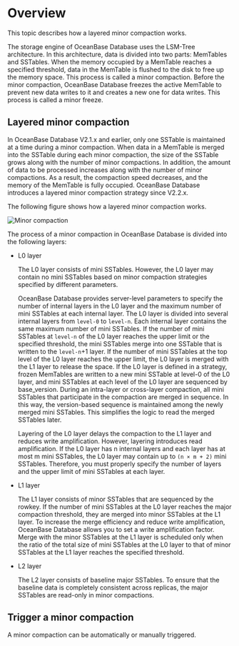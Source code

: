 # Overview

This topic describes how a layered minor compaction works.

The storage engine of OceanBase Database uses the LSM-Tree architecture. In this architecture, data is divided into two parts: MemTables and SSTables. When the memory occupied by a MemTable reaches a specified threshold, data in the MemTable is flushed to the disk to free up the memory space. This process is called a minor compaction. Before the minor compaction, OceanBase Database freezes the active MemTable to prevent new data writes to it and creates a new one for data writes. This process is called a minor freeze.

## Layered minor compaction

In OceanBase Database V2.1.x and earlier, only one SSTable is maintained at a time during a minor compaction. When data in a MemTable is merged into the SSTable during each minor compaction, the size of the SSTable grows along with the number of minor compactions. In addition, the amount of data to be processed increases along with the number of minor compactions. As a result, the compaction speed decreases, and the memory of the MemTable is fully occupied. OceanBase Database introduces a layered minor compaction strategy since V2.2.x.

The following figure shows how a layered minor compaction works.

![Minor compaction](https://help-static-aliyun-doc.aliyuncs.com/assets/img/zh-CN/4001269361/p351720.jpg)

The process of a minor compaction in OceanBase Database is divided into the following layers:

* L0 layer

   The L0 layer consists of mini SSTables. However, the L0 layer may contain no mini SSTables based on minor compaction strategies specified by different parameters.

   OceanBase Database provides server-level parameters to specify the number of internal layers in the L0 layer and the maximum number of mini SSTables at each internal layer. The L0 layer is divided into several internal layers from `level-0` to `level-n`. Each internal layer contains the same maximum number of mini SSTables. If the number of mini SSTables at `level-n` of the L0 layer reaches the upper limit or the specified threshold, the mini SSTables merge into one SSTable that is written to the `level-n`+1 layer. If the number of mini SSTables at the top level of the L0 layer reaches the upper limit, the L0 layer is merged with the L1 layer to release the space. If the L0 layer is defined in a strategy, frozen MemTables are written to a new mini SSTable at level-0 of the L0 layer, and mini SSTables at each level of the L0 layer are sequenced by base_version. During an intra-layer or cross-layer compaction, all mini SSTables that participate in the compaction are merged in sequence. In this way, the version-based sequence is maintained among the newly merged mini SSTables. This simplifies the logic to read the merged SSTables later.

   Layering of the L0 layer delays the compaction to the L1 layer and reduces write amplification. However, layering introduces read amplification. If the L0 layer has n internal layers and each layer has at most m mini SSTables, the L0 layer may contain up to `(n × m + 2)` mini SSTables. Therefore, you must properly specify the number of layers and the upper limit of mini SSTables at each layer.

* L1 layer

   The L1 layer consists of minor SSTables that are sequenced by the rowkey. If the number of mini SSTables at the L0 layer reaches the major compaction threshold, they are merged into minor SSTables at the L1 layer. To increase the merge efficiency and reduce write amplification, OceanBase Database allows you to set a write amplification factor. Merge with the minor SSTables at the L1 layer is scheduled only when the ratio of the total size of mini SSTables at the L0 layer to that of minor SSTables at the L1 layer reaches the specified threshold.

* L2 layer

   The L2 layer consists of baseline major SSTables. To ensure that the baseline data is completely consistent across replicas, the major SSTables are read-only in minor compactions.

## Trigger a minor compaction

A minor compaction can be automatically or manually triggered.
